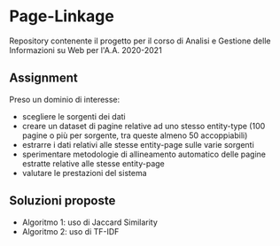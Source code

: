 # Page-Linkage
Repository contenente il progetto per il corso di Analisi e Gestione delle Informazioni su Web per l'A.A. 2020-2021
## Assignment
Preso un dominio di interesse:
 - scegliere le sorgenti dei dati 
 - creare un dataset di pagine relative ad uno stesso entity-type (100 pagine o più per sorgente, tra queste almeno 50 accoppiabili)
 - estrarre i dati relativi alle stesse entity-page sulle varie sorgenti
 - sperimentare metodologie di allineamento automatico delle pagine estratte relative alle stesse entity-page
 - valutare le prestazioni del sistema 
## Soluzioni proposte
- Algoritmo 1: uso di Jaccard Similarity
- Algoritmo 2: uso di TF-IDF
